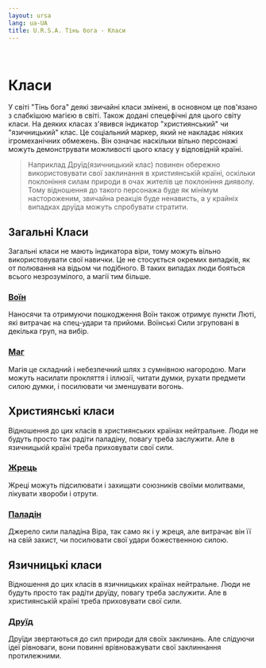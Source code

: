 ```yaml
---
layout: ursa
lang: ua-UA
title: U.R.S.A. Тінь бога - Класи
---
```


<div id="nav-placeholder"></div>
<script>
$(function(){
  $("#nav-placeholder").load("/ursa_doc/navbar.html");
});
</script>

<br>

# **Класи**

У світі "Тінь бога" деякі звичайні класи змінені, в основном це
пов'язано з слабкішою магією в світі. Також додані спецефічні для цього
світу класи. На деяких класах з'явився індикатор "християнський" чи
"язичницький" клас. Це соціальний маркер, який не накладає ніяких
ігромеханічних обмежень. Він означає наскільки вільно персонажі можуть
демонструвати можливості цього класу у відповідній країні.

> Наприклад Друїд(язичницький клас) повинен обережно використовувати
> свої заклинання в християнській країні, оскільки поклоніння силам
> природи в очах жителів це поклоніння дияволу. Тому відношення до
> такого персонажа буде як мінімум настороженим, звичайна реакція буде
> ненависть, а у крайніх випадках друїда можуть спробувати стратити.

## **Загальні Класи**

Загальні класи не мають індикатора віри, тому можуть вільно
використовувати свої навички. Це не стосується окремих випадків, як от
полювання на відьом чи подібного. В таких випадах люди бояться всього
незрозумілого, а магії тим більше.

### [**Воїн**](/ursa_doc/fantasy/common/classes/warrior.html)

Наносячи та отримуючи пошкодження Воїн також отримує пункти Люті, які
витрачає на спец-удари та прийоми. Воїнські Сили згруповані в декілька
груп, на вибір.

### [**Маг**](/ursa_doc/fantasy/shadow_of_god/classes/mage.html)

Магія це складний і небезпечний шлях з сумнівною нагородою. Маги можуть
насилати прокляття і іллюзії, читати думки, рухати предмети силою думки,
і посилювати чи зменшувати вогонь.

## **Християнські класи**

Відношення до цих класів в християнських країнах нейтральне. Люди не
будуть просто так радіти паладіну, повагу треба заслужити. Але в
язичницькій країні треба приховувати свої сили.

### [**Жрець**](/ursa_doc/fantasy/shadow_of_god/classes/priest.html)

Жреці можуть підсилювати і захищати союзників своїми молитвами, лікувати
хвороби і отрути.

### [**Паладін**](/ursa_doc/fantasy/shadow_of_god/classes/paladin.html)

Джерело сили паладіна Віра, так само як і у жреця, але витрачає він її
на свій захист, чи посилювати свої удари божественною силою.

## **Язичницькі класи**

Відношення до цих класів в язичницьких країнах нейтральне. Люди не
будуть просто так радіти друїду, повагу треба заслужити. Але в
християнській країні треба приховувати свої сили.

### [**Друїд**](/ursa_doc/fantasy/shadow_of_god/classes/druid.html)

Друїди звертаються до сил природи для своїх заклинань. Але слідуючи ідеї
рівноваги, вони повинні врівноважувати свої заклиннання протилежними.

